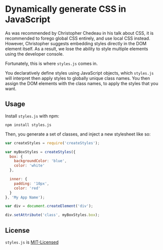 # Dynamically generate CSS in JavaScript

As was recommended by Christopher Chedeau in his talk about CSS, it is recommended to forego global CSS entirely, and use local CSS instead. However, Christopher suggests embedding styles directly in the DOM element itself. As a result, we lose the ability to style multiple elements using the developer console.

Fortunately, this is where `styles.js` comes in.

You declaratively define styles using JavaScript objects, which `styles.js` will interpret then apply styles to globally unique class names. You then assign the DOM elements with the class names, to apply the styles that you want.

## Usage

Install `styles.js` with npm:

```shell
npm install styles.js
```

Then, you generate a set of classes, and inject a new stylesheet like so:

```javascript
var createStyles = require('createStyles');

var myBoxStyles = createStyles({
  box: {
    backgroundColor: 'blue',
    color: 'white'
  },

  inner: {
    padding: '10px',
    color: 'red'
  }
}, 'My App Name');

var div = document.createElement('div');

div.setAttribute('class', myBoxStyles.box);
```

## License

`styles.js` is [MIT-Licensed](https://github.com/shovon/styles.js/blob/master/LICENSE)